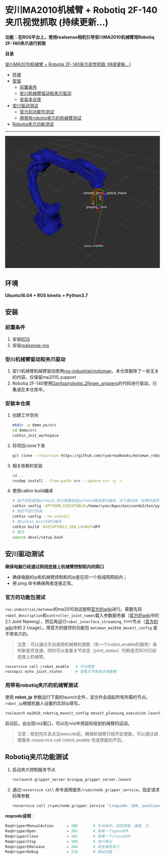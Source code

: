 # 安川MA2010机械臂 + Robotiq 2F-140夹爪视觉抓取 (持续更新...)
**功能：在ROS平台上，使用realsense相机引导安川MA2010机械臂用Robotiq 2F-140夹爪进行抓取**

**目录**

[安川MA2010机械臂 + Robotiq 2F-140夹爪视觉抓取 (持续更新...)](#安川MA2010机械臂-+-Robotiq-2F-140夹爪视觉抓取-(持续更新...))

- [环境](#环境)
- [安装](#安装)
  - [前置条件](#前置条件)
  - [安川机械臂驱动和夹爪驱动](#安川机械臂驱动和夹爪驱动)
  - [安装本仓库](#安装本仓库)
- [安川驱动测试](#安川驱动测试)
  - [官方的功能包测试](#官方的功能包测试)
  - [用带有robotiq夹爪的机械臂测试](#用带有robotiq夹爪的机械臂测试)
- [Robotiq夹爪功能测试](#Robotiq夹爪功能测试)

---



<img src="images/ma2010_tf_example.png" alt="ma2010" style="zoom:50%;" />

## 环境

**Ubuntu16.04 + ROS kinetic + Python3.7**



## 安装

### 前置条件
  1. 安装[ROS](https://wiki.ros.org/kinetic/Installation/Ubuntu)
  2. 安装[realsense-ros](https://github.com/IntelRealSense/realsense-ros)


### 安川机械臂驱动和夹爪驱动
1. 安川机械臂机械臂驱动使用[ros-industrial/motoman](https://github.com/ros-industrial/motoman)，本仓库删除了一些无关的内容，仅保留ma2010_support
2. Robotiq 2F-140使用[Danfoa/robotiq_2finger_grippers](https://github.com/Danfoa/robotiq_2finger_grippers)的代码进行驱动，已集成在本仓库中。


### 安装本仓库
1. 创建工作空间
    ```bash
    mkdir -p demo_ws/src
    cd demo/src
    catkin_init_workspace
2. 将项目clone下来
   ```bash
   git clone --recursive https://github.com/ryanreadbooks/motoman_robotiq_grasping.git
3. 相关依赖的安装
    ```bash
    cd ..
    rosdep install --from-paths src --ignore-src -y -r
4. 使用catkin build编译
    ```bash
    # 由于项目使用python3,所以需要指定python3路径进行编译，向下面这样，如果你是其它路径，则替换下面三个路径
    catkin config -DPYTHON_EXECUTABLE=/home/ryan/Apps/miniconda3/bin/python -DPYTHON_INCLUDE_DIR=/home/ryan/Apps/miniconda3/include/python3.7m -DPYTHON_LIBRARY=/home/ryan/Apps/miniconda3/lib/libpython3.7m.so
    # 指定不进行安装
    catkin config --no-install 
    # 用catkin build进行编译
    catkin build -DSETUPTOOLS_DEB_LAYOUT=OFF    
    # 激活
    source devel/setup.bash
    ```



## 安川驱动测试

**确保电脑已经通过网线连接上机械臂控制柜内的网口**

* 确保电脑的ip和机械臂控制柜的ip是在同一个局域网网段内；
* 用 ping 命令确保两者连接正常。

### 官方的功能包测试
`ros-industrial/motoman`的ma2010测试按照[官方的wiki](http://wiki.ros.org/motoman_driver/Tutorials/Usage)进行。需要先将`robot_description`和`controller_joint_names`载入参数服务器（[官方的wiki](http://wiki.ros.org/motoman_driver/Tutorials/Usage)中的2.1 Joint Naming），然后再运行`robot_interface_streaming_YYYY`节点（[官方的wiki](http://wiki.ros.org/motoman_driver/Tutorials/Usage)中的 2 Usage）。用官方的提供的功能包 `motoman_ma2010_moveit_config` 是不带夹爪的。

> 注意：可以通过手动调用机械臂的使能（有一个/robot_enable的服务）来判断是否连通，同时可以查看关节状态（joint_states）判断是否ROS已经连接上机械臂。


```bash
rosservice call /robot_enable   # 手动使能
rostopic echo joint_states      # 查看关节角是否有数据
```



### 用带有robotiq夹爪的机械臂测试

使用 __robot_ip__ 参数运行下面的launch文件，该文件会调起所有所需的节点。`robot_ip`根据机器人设置的实际ip填写。

```bash
roslaunch ma2010_robotiq_moveit_config moveit_planning_execution.launch robot_ip:=192.168.255.1
```

启动后，会出现rviz窗口，可以在rviz中用鼠标规划机械臂的运动。

> 注意：规划完并且点击execute前，确保机械臂已经开启使能，可以通过调用服务 rosservice call /robot_enable 完成使能的开启。



## Robotiq夹爪功能测试

1. 启动夹爪控制服务节点

   ```bash
   roslaunch gripper_server bringup_gripper_server.launch
   ```

2. 通过`rosservice call` 命令调用服务`/ryan/node_gripper_service`，指定请求码等参数

   ```bash
   rosservice call /ryan/node_gripper_service "{reqcode: 200, position: 0.10, speed: 0.5, force: 1.0, comment: ''}"
   ```

**reqcode说明**：

```python
ReqGripperManualAction      = 200       # 手动动作，指定宽度、速度、力
ReqGripperOpen              = 201       # 简单一个open动作
ReqGripperClose             = 202       # 简单一个close动作
ReqGripperStop              = 203       # 夹爪停止
ReqGripperERelease          = 204       # 紧急释放夹爪
ReqGripperDebug             = 210       # 调试功能
```



